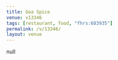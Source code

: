 ```yaml
---
title: Goa Spice
venue: v13346
tags: [restaurant, food, "fhrs:683935"]
permalink: /v/13346/
layout: venue
---
```

null